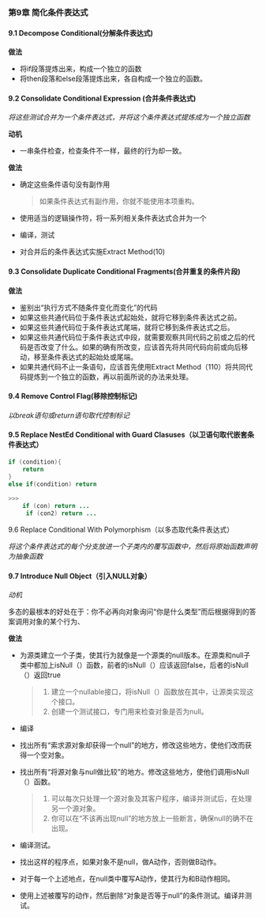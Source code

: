 ### 第9章 简化条件表达式

#### 9.1 Decompose Conditional(分解条件表达式)

**做法**

- 将if段落提炼出来，构成一个独立的函数
- 将then段落和else段落提炼出来，各自构成一个独立的函数。

#### 9.2 Consolidate Conditional Expression (合并条件表达式)

*将这些测试合并为一个条件表达式，并将这个条件表达式提炼成为一个独立函数*

**动机**

- 一串条件检查，检查条件不一样，最终的行为却一致。

**做法**

- 确定这些条件语句没有副作用

  > 如果条件表达式有副作用，你就不能使用本项重构。

- 使用适当的逻辑操作符，将一系列相关条件表达式合并为一个

- 编译，测试

- 对合并后的条件表达式实施Extract Method(10)



#### 9.3 Consolidate Duplicate Conditional Fragments(合并重复的条件片段)

**做法**

- 鉴别出“执行方式不随条件变化而变化”的代码
- 如果这些共通代码位于条件表达式起始处，就将它移到条件表达式之前。
- 如果这些共通代码位于条件表达式尾端，就将它移到条件表达式之后。
- 如果这些共通代码位于条件表达式中段，就需要观察共同代码之前或之后的代码是否改变了什么。如果的确有所改变，应该首先将共同代码向前或向后移动，移至条件表达式的起始处或尾端。
- 如果共通代码不止一条语句，应该首先使用Extract Method（110）将共同代码提炼到一个独立的函数，再以前面所说的办法来处理。

#### 9.4 Remove Control Flag(移除控制标记)

*以break语句或return语句取代控制标记*



#### 9.5 Replace NestEd Conditional with Guard Clasuses（以卫语句取代嵌套条件表达式）

```java
if (condition){
    return 
}
else if(condition) return
    
>>>
    if (con) return ...
     if (con2) return ...
```



9.6 Replace Conditional With Polymorphism（以多态取代条件表达式）

*将这个条件表达式的每个分支放进一个子类内的覆写函数中，然后将原始函数声明为抽象函数*

#### 9.7 Introduce Null Object（引入NULL对象）

*动机*

多态的最根本的好处在于：你不必再向对象询问“你是什么类型”而后根据得到的答案调用对象的某个行为、



**做法**

- 为源类建立一个子类，使其行为就像是一个源类的null版本。在源类和null子类中都加上isNull（）函数，前者的isNull（）应该返回false，后者的isNull（）返回true

  >1. 建立一个nullable接口，将isNull（）函数放在其中，让源类实现这个接口。
  >2. 创建一个测试接口，专门用来检查对象是否为null。

- 编译

- 找出所有“索求源对象却获得一个null”的地方，修改这些地方，使他们改而获得一个空对象。

- 找出所有“将源对象与null做比较”的地方。修改这些地方，使他们调用isNull（）函数。

  > 1. 可以每次只处理一个源对象及其客户程序，编译并测试后，在处理另一个源对象。
  > 2. 你可以在“不该再出现null”的地方放上一些断言，确保null的确不在出现。

- 编译测试。

- 找出这样的程序点，如果对象不是null，做A动作，否则做B动作。

- 对于每一个上述地点，在null类中覆写A动作，使其行为和B动作相同。

- 使用上述被覆写的动作，然后删除“对象是否等于null”的条件测试。编译并测试。



